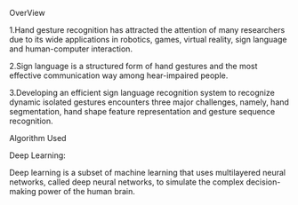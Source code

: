 OverView

  1.Hand gesture recognition has attracted the attention of many researchers due to its wide applications in robotics, games, virtual reality, sign language and human-computer interaction. 

  2.Sign language is a structured form of hand gestures and the most effective communication way among hear-impaired people.

  3.Developing an efficient sign language recognition system to recognize dynamic isolated gestures encounters three major challenges, namely, hand segmentation, hand shape feature representation and gesture sequence recognition.


Algorithm Used 

  Deep Learning:
    
   Deep learning is a subset of machine learning that uses multilayered neural networks, called deep neural networks, to simulate the complex decision-making power of the human brain.
    
